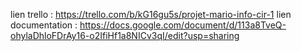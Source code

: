 lien trello : https://trello.com/b/kG16gu5s/projet-mario-info-cir-1
lien documentation : https://docs.google.com/document/d/113a8TveQ-ohylaDhloFDrAy16-o2IfiHf1a8NICv3qI/edit?usp=sharing
